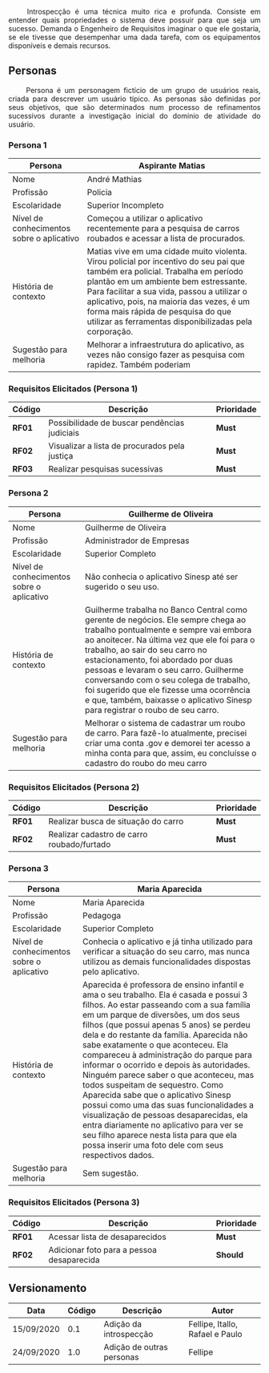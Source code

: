 <p style="text-align: justify;"> &emsp;&emsp;
Introspecção é uma técnica muito rica e profunda. Consiste em entender quais propriedades o sistema deve possuir para que seja um sucesso. Demanda o Engenheiro de Requisitos imaginar o que ele gostaria, se ele tivesse que desempenhar uma dada tarefa, com os equipamentos disponíveis e demais recursos.
</p>

## Personas
<p style="text-align: justify;"> &emsp;&emsp;
Persona é um personagem fictício de um grupo de usuários reais, criada para descrever um usuário típico. As personas são definidas por seus objetivos, que são determinados num processo de refinamentos sucessivos durante a investigação inicial do domínio de atividade do usuário.
</p>

### Persona 1
Persona | Aspirante Matias 
------- | ------------------ 
Nome | André Mathias
Profissão | Policia
Escolaridade | Superior Incompleto
Nível de conhecimentos sobre o aplicativo | Começou a utilizar o aplicativo recentemente para a pesquisa de carros roubados e acessar a lista de procurados.
História de contexto | Matias vive em uma cidade muito violenta. Virou policial por incentivo do seu pai que também era policial. Trabalha em período plantão em um ambiente bem estressante. Para facilitar a sua vida, passou a utilizar o aplicativo, pois, na maioria das vezes, é um forma mais rápida de pesquisa do que utilizar as ferramentas disponibilizadas pela corporação.
Sugestão para melhoria | Melhorar a infraestrutura do aplicativo, as vezes não consigo fazer as pesquisa com rapidez. Também poderiam

### **Requisitos Elicitados (Persona 1)**
Código | Descrição | Prioridade
------ | --------- | -----------
**RF01** | Possibilidade de buscar pendências judiciais | **Must**
**RF02** | Visualizar a lista de procurados pela justiça | **Must**
**RF03** | Realizar pesquisas sucessivas | **Must**

### Persona 2
Persona | Guilherme de Oliveira
------- | ---------------------- 
Nome | Guilherme de Oliveira
Profissão | Administrador de Empresas
Escolaridade | Superior Completo
Nível de conhecimentos sobre o aplicativo | Não conhecia o aplicativo Sinesp até ser sugerido o seu uso.
História de contexto | Guilherme trabalha no Banco Central como gerente de negócios. Ele sempre chega ao trabalho pontualmente e sempre vai embora ao anoitecer. Na última vez que ele foi para o trabalho, ao sair do seu carro no estacionamento, foi abordado por duas pessoas e levaram o seu carro. Guilherme conversando com o seu colega de trabalho, foi sugerido que ele fizesse uma ocorrência e que, também, baixasse o aplicativo Sinesp para registrar o roubo de seu carro.
Sugestão para melhoria | Melhorar o sistema de cadastrar um roubo de carro. Para fazê-lo atualmente, precisei criar uma conta .gov e demorei ter acesso a minha conta para que, assim, eu concluísse o cadastro do roubo do meu carro

### **Requisitos Elicitados (Persona 2)**
 Código | Descrição | Prioridade
------- | --------- | -----------
**RF01** | Realizar busca de situação do carro | **Must**      
**RF02** | Realizar cadastro de carro roubado/furtado | **Must**

### Persona 3
Persona | Maria Aparecida
------- | ---------------- 
Nome | Maria Aparecida
Profissão | Pedagoga
Escolaridade | Superior Completo
Nível de conhecimentos sobre o aplicativo | Conhecia o aplicativo e já tinha utilizado para verificar a situação do seu carro, mas nunca utilizou as demais funcionalidades dispostas pelo aplicativo.
História de contexto | Aparecida é professora de ensino infantil e ama o seu trabalho. Ela é casada e possui 3 filhos. Ao estar passeando com a sua família em um parque de diversões, um dos seus filhos (que possui apenas 5 anos) se perdeu dela e do restante da família. Aparecida não sabe exatamente o que aconteceu. Ela compareceu à administração do parque para informar o ocorrido e depois às autoridades. Ninguém parece saber o que aconteceu, mas todos suspeitam de sequestro. Como Aparecida sabe que o aplicativo Sinesp possui como uma das suas funcionalidades a visualização de pessoas desaparecidas, ela entra diariamente no aplicativo para ver se seu filho aparece nesta lista para que ela possa inserir uma foto dele com seus respectivos dados.
Sugestão para melhoria | Sem sugestão.

### **Requisitos Elicitados (Persona 3)**
Código | Descrição | Prioridade
------ | --------- | -----------
**RF01** | Acessar lista de desaparecidos | **Must**
**RF02** | Adicionar foto para a pessoa desaparecida | **Should**

## Versionamento
Data | Código | Descrição | Autor 
------ | --------- | ---------- | ------
15/09/2020 | 0.1 | Adição da introspecção | Fellipe, Itallo, Rafael e Paulo
24/09/2020 | 1.0 | Adição de outras personas | Fellipe